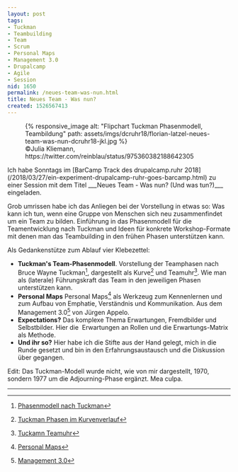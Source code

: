 ```yaml
---
layout: post
tags:
- Tuckman
- Teambuilding
- Team
- Scrum
- Personal Maps
- Management 3.0
- Drupalcamp
- Agile
- Session
nid: 1650
permalink: /neues-team-was-nun.html
title: Neues Team - Was nun?
created: 1526567413
---
```

<figure role="group">
{% responsive_image alt: "Flipchart Tuckman Phasenmodell, Teambildung" path: assets/imgs/dcruhr18/florian-latzel-neues-team-was-nun-dcruhr18-jkl.jpg %}
  <figcaption>©Julia Kliemann, https://twitter.com/reinblau/status/975360382188642305</figcaption>
</figure>
Ich habe Sonntags im [BarCamp Track des drupalcamp.ruhr 2018](/2018/03/27/ein-experiment-drupalcamp-ruhr-goes-barcamp.html) zu einer Session mit dem Titel ___Neues Team - Was nun? (Und was tun?)___ eingeladen.

Grob umrissen habe ich das Anliegen bei der Vorstellung in etwas so: Was kann ich tun, wenn eine Gruppe von Menschen sich neu zusammenfindet um ein Team zu bilden. Einführung in das&nbsp;Phasenmodell für die Teamentwicklung nach Tuckman und Ideen für konkrete Workshop-Formate mit denen man das Teambuilding in den frühen Phasen unterstützen kann.<!--break-->

Als Gedankenstütze zum Ablauf vier Klebezettel:

- __Tuckman's Team-Phasenmodell__. Vorstellung der Teamphasen nach Bruce Wayne Tuckman[^1], dargestellt als Kurve[^2] und Teamuhr[^3].
Wie man als (laterale) Führungskraft das Team in den jeweiligen Phasen unterstützen kann.
- __Personal Maps__ 
    Personal Maps[^4] als Werkzeug zum Kennenlernen und zum Aufbau von Emphatie, Verständnis und Kommunikation. Aus dem Management 3.0[^5] von Jürgen Appelo.
-	__Expectations?__
		Das komplexe Thema Erwartungen, Fremdbilder und Selbstbilder. Hier die&nbsp; Erwartungen an Rollen und die Erwartungs-Matrix als Methode.
- __Und ihr so?__
		Hier habe ich die Stifte aus der Hand gelegt, mich in die Runde gesetzt und bin in den Erfahrungsaustausch und die Diskussion über gegangen.

Edit: Das Tuckman-Modell wurde nicht, wie von mir dargestellt, 1970, sondern 1977 um die Adjourning-Phase ergänzt. Mea culpa.

* * *

[^1]: [Phasenmodell nach Tuckman](https://de.wikipedia.org/wiki/Teambildung#Phasenmodell_nach_Tuckman)
[^2]: [Tuckman Phasen im Kurvenverlauf](https://i0.wp.com/www.fritz.tips/wp-content/uploads/2013/03/Teamentwicklung-1024x458.png)
[^3]: [Tuckamn Teamuhr](http://wirtrainieren.de/werkzeugkoffer/media/tuckman.jpg)
[^4]: [Personal Maps](https://management30.com/practice/personal-maps/)
[^5]: [Management 3.0](http://jurgenappelo.com/management-30/)

